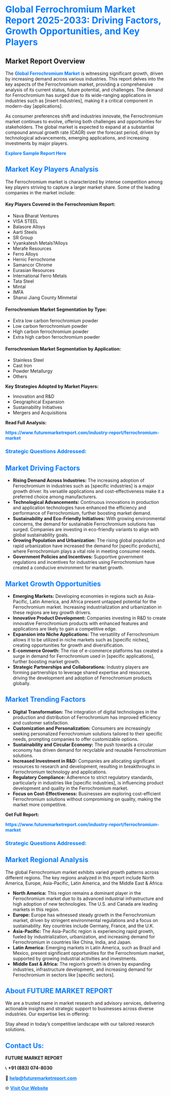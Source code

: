 <h1 style="color: #007BFF;">Global Ferrochromium Market Report 2025-2033: Driving Factors, Growth Opportunities, and Key Players</h1>

<section id="overview">
<h2>Market Report Overview</h2>
<p>The <a href="https://www.futuremarketreport.com/industry-report/ferrochromium-market" style="color: #007BFF; text-decoration: none;"><strong>Global Ferrochromium Market</strong></a> is witnessing significant growth, driven by increasing demand across various industries. This report delves into the key aspects of the Ferrochromium market, providing a comprehensive analysis of its current status, future potential, and challenges. The demand for Ferrochromium has surged due to its wide-ranging applications in industries such as [insert industries], making it a critical component in modern-day [applications].</p>
<p>As consumer preferences shift and industries innovate, the Ferrochromium market continues to evolve, offering both challenges and opportunities for stakeholders. The global market is expected to expand at a substantial compound annual growth rate (CAGR) over the forecast period, driven by technological advancements, emerging applications, and increasing investments by major players.</p>
</section>

<section id="overview">
<p><a href="https://www.futuremarketreport.com/request-sample/reportId=61576" style="color: #007BFF; text-decoration: none;"><strong>Explore Sample Report Here</strong></a></p>
</section>

<section id="key-players">
<h2 style="color: #007BFF;">Market Key Players Analysis</h2>
<p>The Ferrochromium market is characterized by intense competition among key players striving to capture a larger market share. Some of the leading companies in the market include:</p>
<h4>Key Players Covered in the Ferrochromium Report:</h4>
<ul><li>Nava Bharat Ventures</li><li>VISA STEEL</li><li>Balasore Alloys</li><li>Aarti Steels</li><li>SR Group</li><li>Vyankatesh Metals?Alloys</li><li>Merafe Resources</li><li>Ferro Alloys</li><li>Hernic Ferrochrome</li><li>Samancor Chrome</li><li>Eurasian Resources</li><li>International Ferro Metals</li><li>Tata Steel</li><li>Mintal</li><li>IMFA</li><li>Shanxi Jiang County Minmetal</li></ul>
<h4>Ferrochromium Market Segmentation by Type:</h4>
<ul><li>Extra low carbon ferrochromium powder</li><li>Low carbon ferrochromium powder</li><li>High carbon ferrochromium powder</li><li>Extra high carbon ferrochromium powder</li></ul>

<h4>Ferrochromium Market Segmentation by Application:</h4>
<ul><li>Stainless Steel</li><li>Cast Iron</li><li>Powder Metallurgy</li><li>Others</li></ul>
<p><strong>Key Strategies Adopted by Market Players:</strong></p>
<ul>
<li>Innovation and R&D</li>
<li>Geographical Expansion</li>
<li>Sustainability Initiatives</li>
<li>Mergers and Acquisitions</li>
</ul>
</section>

<section>
<p><strong>Read Full Analysis: </strong></p><a href="https://www.futuremarketreport.com/industry-report/ferrochromium-market" style="color: #007BFF; text-decoration: none;"><strong>https://www.futuremarketreport.com/industry-report/ferrochromium-market</strong></a>
<h3 style="color: #007BFF;">Strategic Questions Addressed:</h3>
</section>

<section id="driving-factors">
<h2 style="color: #007BFF;">Market Driving Factors</h2>
<ul>
<li><strong>Rising Demand Across Industries:</strong> The increasing adoption of Ferrochromium in industries such as [specific industries] is a major growth driver. Its versatile applications and cost-effectiveness make it a preferred choice among manufacturers.</li>
<li><strong>Technological Advancements:</strong> Continuous innovations in production and application technologies have enhanced the efficiency and performance of Ferrochromium, further boosting market demand.</li>
<li><strong>Sustainability and Eco-Friendly Initiatives:</strong> With growing environmental concerns, the demand for sustainable Ferrochromium solutions has surged. Companies are investing in eco-friendly variants to align with global sustainability goals.</li>
<li><strong>Growing Population and Urbanization:</strong> The rising global population and rapid urbanization have increased the demand for [specific products], where Ferrochromium plays a vital role in meeting consumer needs.</li>
<li><strong>Government Policies and Incentives:</strong> Supportive government regulations and incentives for industries using Ferrochromium have created a conducive environment for market growth.</li>
</ul>
</section>

<section id="growth-opportunities">
<h2 style="color: #007BFF;">Market Growth Opportunities</h2>
<ul>
<li><strong>Emerging Markets:</strong> Developing economies in regions such as Asia-Pacific, Latin America, and Africa present untapped potential for the Ferrochromium market. Increasing industrialization and urbanization in these regions are key growth drivers.</li>
<li><strong>Innovative Product Development:</strong> Companies investing in R&D to create innovative Ferrochromium products with enhanced features and applications are likely to gain a competitive edge.</li>
<li><strong>Expansion into Niche Applications:</strong> The versatility of Ferrochromium allows it to be utilized in niche markets such as [specific niches], creating opportunities for growth and diversification.</li>
<li><strong>E-commerce Growth:</strong> The rise of e-commerce platforms has created a surge in demand for Ferrochromium used in [specific applications], further boosting market growth.</li>
<li><strong>Strategic Partnerships and Collaborations:</strong> Industry players are forming partnerships to leverage shared expertise and resources, driving the development and adoption of Ferrochromium products globally.</li>
</ul>
</section>

<section id="trending-factors">
<h2 style="color: #007BFF;">Market Trending Factors</h2>
<ul>
<li><strong>Digital Transformation:</strong> The integration of digital technologies in the production and distribution of Ferrochromium has improved efficiency and customer satisfaction.</li>
<li><strong>Customization and Personalization:</strong> Consumers are increasingly seeking personalized Ferrochromium solutions tailored to their specific needs, prompting companies to offer customizable options.</li>
<li><strong>Sustainability and Circular Economy:</strong> The push towards a circular economy has driven demand for recyclable and reusable Ferrochromium solutions.</li>
<li><strong>Increased Investment in R&D:</strong> Companies are allocating significant resources to research and development, resulting in breakthroughs in Ferrochromium technology and applications.</li>
<li><strong>Regulatory Compliance:</strong> Adherence to strict regulatory standards, particularly in industries like [specific industries], is influencing product development and quality in the Ferrochromium market.</li>
<li><strong>Focus on Cost-Effectiveness:</strong> Businesses are exploring cost-efficient Ferrochromium solutions without compromising on quality, making the market more competitive.</li>
</ul>
</section>

<section>
<p><strong>Get Full Report: </strong></p><a href="https://www.futuremarketreport.com/industry-report/ferrochromium-market" style="color: #007BFF; text-decoration: none;"><strong>https://www.futuremarketreport.com/industry-report/ferrochromium-market</strong></a>
<h3 style="color: #007BFF;">Strategic Questions Addressed:</h3>
</section>


<section id="regional-analysis">
<h2 style="color: #007BFF;">Market Regional Analysis</h2>
<p>The global Ferrochromium market exhibits varied growth patterns across different regions. The key regions analyzed in this report include North America, Europe, Asia-Pacific, Latin America, and the Middle East & Africa:</p>
<ul>
<li><strong>North America:</strong> This region remains a dominant player in the Ferrochromium market due to its advanced industrial infrastructure and high adoption of new technologies. The U.S. and Canada are leading markets in this region.</li>
<li><strong>Europe:</strong> Europe has witnessed steady growth in the Ferrochromium market, driven by stringent environmental regulations and a focus on sustainability. Key countries include Germany, France, and the U.K.</li>
<li><strong>Asia-Pacific:</strong> The Asia-Pacific region is experiencing rapid growth, fueled by industrialization, urbanization, and increasing demand for Ferrochromium in countries like China, India, and Japan.</li>
<li><strong>Latin America:</strong> Emerging markets in Latin America, such as Brazil and Mexico, present significant opportunities for the Ferrochromium market, supported by growing industrial activities and investments.</li>
<li><strong>Middle East & Africa:</strong> The region’s growth is driven by expanding industries, infrastructure development, and increasing demand for Ferrochromium in sectors like [specific sectors].</li>
</ul>
</section>

<footer>
<h2 style="color: #007BFF;">About FUTURE MARKET REPORT</h2>
<p>We are a trusted name in market research and advisory services, delivering actionable insights and strategic support to businesses across diverse industries. Our expertise lies in offering:</p>

<p>Stay ahead in today’s competitive landscape with our tailored research solutions.</p>

<h2 style="color: #007BFF;">Contact Us:</h2>
<p><strong>FUTURE MARKET REPORT</strong></p>
<p>📞 <strong>+91 (883) 074-8030</strong></p>
<p>📧 <strong><a href="mailto:help@futuremarketreport.com" style="color: #007BFF;">help@futuremarketreport.com</a></strong></p>
<p>🌐 <strong><a href="https://www.futuremarketreport.com/" style="color: #007BFF;">Visit Our Website</a></strong></p>
</footer>
